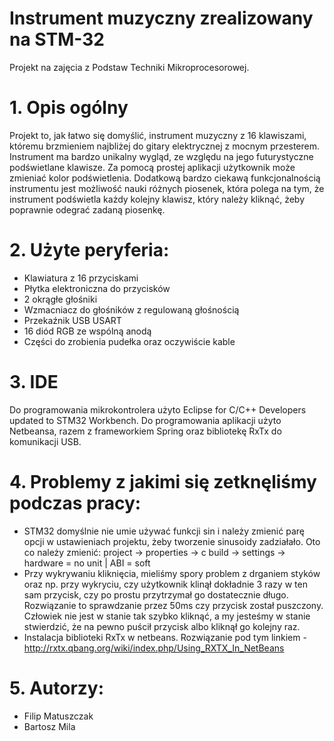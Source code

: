 # Instrument muzyczny zrealizowany na STM-32
Projekt na zajęcia z Podstaw Techniki Mikroprocesorowej.
# 1. Opis ogólny
Projekt to, jak łatwo się domyślić, instrument muzyczny z 16 klawiszami, któremu brzmieniem najbliżej do gitary elektrycznej z mocnym przesterem.  Instrument ma bardzo unikalny wygląd, ze względu na jego futurystyczne podświetlane klawisze. Za pomocą prostej aplikacji użytkownik może zmieniać kolor podświetlenia. Dodatkową bardzo ciekawą funkcjonalnością instrumentu jest możliwość nauki różnych piosenek, która polega na tym, że instrument podświetla każdy kolejny klawisz, który należy kliknąć, żeby poprawnie odegrać zadaną piosenkę.
# 2. Użyte peryferia:
- Klawiatura z 16 przyciskami
- Płytka elektroniczna do przycisków
- 2 okrągłe głośniki
- Wzmacniacz do głośników z regulowaną głośnością
- Przekaźnik USB USART
- 16 diód RGB ze wspólną anodą
- Części do zrobienia pudełka oraz oczywiście kable
# 3. IDE
Do programowania mikrokontrolera użyto Eclipse for C/C++ Developers updated to STM32 Workbench.
Do programowania aplikacji użyto Netbeansa, razem z frameworkiem Spring oraz bibliotekę RxTx do komunikacji USB.
# 4. Problemy z jakimi się zetknęliśmy podczas pracy:
- STM32 domyślnie nie umie używać funkcji sin i należy zmienić parę opcji w ustawieniach projektu, żeby tworzenie sinusoidy zadziałało.
Oto co należy zmienić:
project -> properties -> c build -> settings -> hardware = no unit | ABI = soft
- Przy wykrywaniu kliknięcia, mieliśmy spory problem z drganiem styków oraz np. przy wykryciu, czy użytkownik klinął dokładnie 3 razy w ten sam przycisk, czy po prostu przytrzymał go dostatecznie długo. Rozwiązanie to sprawdzanie przez 50ms czy przycisk został puszczony. Człowiek nie jest w stanie tak szybko kliknąć, a my jesteśmy w stanie stwierdzić, że na pewno puścił przycisk albo kliknął go kolejny raz.
- Instalacja biblioteki RxTx w netbeans. Rozwiązanie pod tym linkiem - http://rxtx.qbang.org/wiki/index.php/Using_RXTX_In_NetBeans
# 5. Autorzy:
- Filip Matuszczak
- Bartosz Mila
